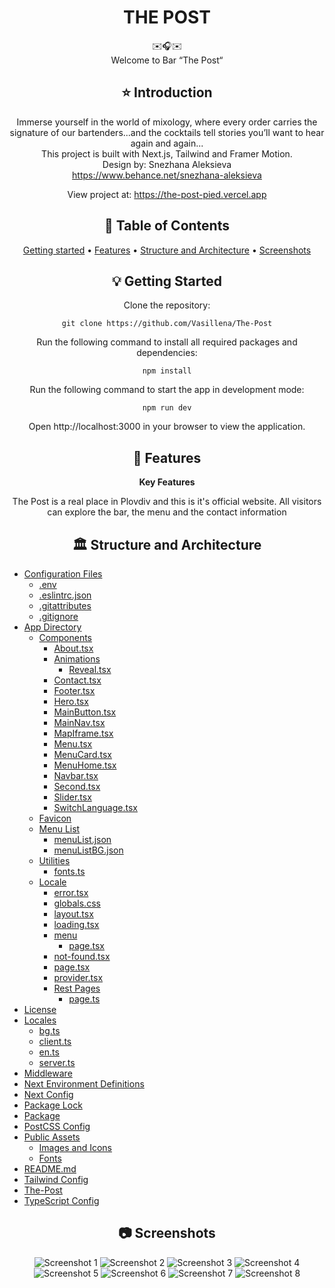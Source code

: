 <div align="center">
<h1 align="center">THE POST</h1>
  ✉️🎧✉️
  <br/>
Welcome to Bar “The Post“
   <br/>

## ⭐️  Introduction

Immerse yourself in the world of mixology, where every order carries the signature of our bartenders...and the cocktails tell stories
you’ll want to hear again and again...
   <br/>
This project is built with Next.js, Tailwind and Framer Motion.
   <br/>
Design by: Snezhana Aleksieva 
   <br/>
https://www.behance.net/snezhana-aleksieva

View project at: https://the-post-pied.vercel.app


## 📜 Table of Contents
[Getting started](#getting-started) •
[Features](#features) •
[Structure and Architecture](#structure-and-architecture) •
[Screenshots](#screenshots)

## 💡 Getting Started
Clone the repository:
```
git clone https://github.com/Vasillena/The-Post
```
Run the following command to install all required packages and dependencies:
```
npm install
```
Run the following command to start the app in development mode:
```
npm run dev
```
Open http://localhost:3000 in your browser to view the application.

## 🧸 Features

**Key Features**

The Post is a real place in Plovdiv and this is it's official website. All visitors can explore the bar, the menu and the contact information

## 🏛️ Structure and Architecture
</div>

- [Configuration Files](#configuration-files)
  - [.env](./.env)
  - [.eslintrc.json](./.eslintrc.json)
  - [.gitattributes](./.gitattributes)
  - [.gitignore](./.gitignore)
- [App Directory](#app-directory)
  - [Components](#components)
    - [About.tsx](./app/components/About.tsx)
    - [Animations](#animations)
      - [Reveal.tsx](./app/components/Animations/Reveal.tsx)
    - [Contact.tsx](./app/components/Contact.tsx)
    - [Footer.tsx](./app/components/Footer.tsx)
    - [Hero.tsx](./app/components/Hero.tsx)
    - [MainButton.tsx](./app/components/MainButton.tsx)
    - [MainNav.tsx](./app/components/MainNav.tsx)
    - [MapIframe.tsx](./app/components/MapIframe.tsx)
    - [Menu.tsx](./app/components/Menu.tsx)
    - [MenuCard.tsx](./app/components/MenuCard.tsx)
    - [MenuHome.tsx](./app/components/MenuHome.tsx)
    - [Navbar.tsx](./app/components/Navbar.tsx)
    - [Second.tsx](./app/components/Second.tsx)
    - [Slider.tsx](./app/components/Slider.tsx)
    - [SwitchLanguage.tsx](./app/components/SwitchLanguage.tsx)
  - [Favicon](./app/favicon.ico)
  - [Menu List](#menu-list)
    - [menuList.json](./app/menuList/menuList.json)
    - [menuListBG.json](./app/menuList/menuListBG.json)
  - [Utilities](#utilities)
    - [fonts.ts](./app/utils/fonts.ts)
  - [Locale](#locale)
    - [error.tsx](./app/[locale]/error.tsx)
    - [globals.css](./app/[locale]/globals.css)
    - [layout.tsx](./app/[locale]/layout.tsx)
    - [loading.tsx](./app/[locale]/loading.tsx)
    - [menu](#menu)
      - [page.tsx](./app/[locale]/menu/page.tsx)
    - [not-found.tsx](./app/[locale]/not-found.tsx)
    - [page.tsx](./app/[locale]/page.tsx)
    - [provider.tsx](./app/[locale]/provider.tsx)
    - [Rest Pages](#rest-pages)
      - [page.ts](./app/[locale]/[rest]/page.ts)
- [License](#license)
- [Locales](#locales)
  - [bg.ts](./locales/bg.ts)
  - [client.ts](./locales/client.ts)
  - [en.ts](./locales/en.ts)
  - [server.ts](./locales/server.ts)
- [Middleware](./middleware.ts)
- [Next Environment Definitions](./next-env.d.ts)
- [Next Config](./next.config.mjs)
- [Package Lock](./package-lock.json)
- [Package](./package.json)
- [PostCSS Config](./postcss.config.mjs)
- [Public Assets](#public-assets)
  - [Images and Icons](#images-and-icons)
  - [Fonts](#fonts)
- [README.md](./README.md)
- [Tailwind Config](./tailwind.config.ts)
- [The-Post](./The-Post)
- [TypeScript Config](./tsconfig.json)




<div align="center">
  
## 📷 Screenshots


![Screenshot 1](https://github.com/user-attachments/assets/18c5f0fe-48ac-471c-aac8-be60baf2f9aa)
![Screenshot 2](https://github.com/user-attachments/assets/bddf1d0d-00c1-402e-9140-f5444c1d9388)
![Screenshot 3](https://github.com/user-attachments/assets/4aff5590-b6ba-438a-9181-cc4210c1ea0b)
![Screenshot 4](https://github.com/user-attachments/assets/23694cda-4304-4961-be45-8b99f7821447)
![Screenshot 5](https://github.com/user-attachments/assets/09860e76-225b-4eee-8fd7-21e1182a416e)
![Screenshot 6](https://github.com/user-attachments/assets/bab7c6fc-edbf-4a3d-bbbd-3faf9c734db0)
![Screenshot 7](https://github.com/user-attachments/assets/5f976b9d-5085-4655-87d3-295e5788d78e)
![Screenshot 8](https://github.com/user-attachments/assets/48b02a67-6d7a-476a-92fc-2c7774c2a2f8)


</div>

